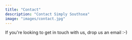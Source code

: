 ```yaml
---
title: "Contact"
description: "Contact Simply Southsea"
image: "images/contact.jpg"
---
```

If you're looking to get in touch with us, drop us an email :-)